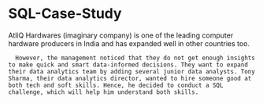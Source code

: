 # SQL-Case-Study

AtliQ Hardwares (imaginary company) is one of the leading computer hardware producers in India and has expanded well in other countries too.

      However, the management noticed that they do not get enough insights to make quick and smart data-informed decisions. They want to expand their data analytics team by adding several junior data analysts. Tony Sharma, their data analytics director, wanted to hire someone good at both tech and soft skills. Hence, he decided to conduct a SQL challenge, which will help him understand both skills.
